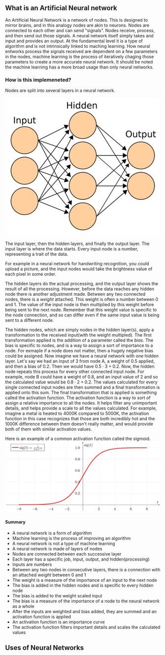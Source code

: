 ## What is an Artificial Neural network

An Artificial Neural Network is a network of nodes. This is designed to mirror brains, and in this analogy nodes are akin to neurons. Nodes are connected to each other and can send "signals". Nodes receive, process, and then send out those signals. A neural network itself simply takes and input and provides an output. At the fundamental level it is a type of algorithm and is not intrinsically linked to maching learning. How neural entworks process the signals received are dependent on a few parameters in the nodes, machine learning is the process of iteratively chaging those parameters to create a more accurate neural network. It should be noted the machine learning has a more broad usage than only neural networks.

### How is this implemeneted?

Nodes are split into several layers in a neural network. 

![neural_network](https://github.com/PRU1/deets-website/blob/main/_build/images/neural_network.png)

The input layer, then the hidden layers, and finally the output layer. The input layer is where the data starts. Every input node is a number, representing a trait of the data. 

For example in a neural network for handwriting recognition, you could upload a picture, and the input nodes would take the brightness value of each pixel in some order.

The hidden layers do the actual processing, and the output layer shows the result of all the processing. However, before the data reaches any hidden node there is another adjustment made. Between any two connected nodes, there is a *weight* attached. This weight is often a number between 0 and 1. The value of the input node is then multiplied by this weight before being sent to the next node. Remember that this weight value is specific to the node connection, and so can differ even if the same input value is being sent to a different node. 

The hidden nodes, which are simply nodes in the hidden layer(s), apply a transformation to the received input(with the weight multipled). The first transformation applied is the addition of a parameter called the *bias*. The bias is specific to nodes, and is a way to assign a sort of importance to a node. For exmaple if a node does not matter, then a hugely negative bias could be assigned. Now imagine we have a neural network with one hidden layer. Let's say we had an input of 3 from node A, a weight of 0.5 applied, and then a bias of 0.2. Then we would have $0.5\cdot 3 +0.2$. Now, the hidden node repeats this process for every other connected input node. For example, node B could have a weight of 0.8, and an input value of 2 and so the calculated value would be $0.8\cdot 2+0.2$. The values calculated for every single connected input nodes are then summed and a final transformation is applied onto this sum. The final transformation that is applied is something called the activation function. The activation function is a way to sort of assign a relative importance to all the nodes. It helps filter any unimportant details, and helps provide a scale to all the values calculated. For example, imagine a metal is heated to 4000K compared to 5000K, the activation function in this case recognizes that those are both incredibly hot and the 1000K difference between them doesn't really matter, and would provide both of them with similar activation values. 

Here is an example of a common activation function called the sigmoid.
![sigmoid](https://github.com/PRU1/deets-website/blob/main/_build/images/sigmoid.png)

#### Summary
- A neural network is a form of algorithm
- Machine learning is the process of improving an algorithm
- A neural network is not a type of machine learning
- A neural network is made of layers of nodes
- Nodes are connected between each successive layer
- Each layer has a specific job, input, output, and hidden(processing)
- Inputs are numbers
- Between any two nodes in consecutive layers, there is a connection with an attached *weight* between 0 and 1
- The weight is a measure of the importance of an input to the next node
- The bias is added in the hidden nodes and is specific to every hidden node
- The bias is added to the weight scaled input
- The bias is a measure of the importance of a node to the neural network as a whole
- After the inputs are weighted and bias added, they are summed and an activation function is applied
- An activation function is an importance curve
- The activation function filters important details and scales the calculated values

## Uses of Neural Networks

